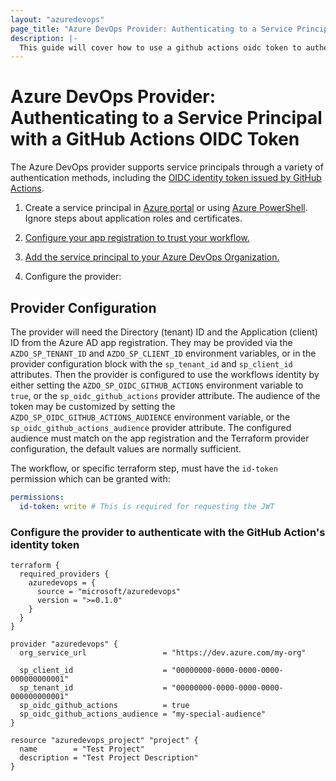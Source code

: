 ```yaml
---
layout: "azuredevops"
page_title: "Azure DevOps Provider: Authenticating to a Service Principal with a GitHub Actions OIDC Token"
description: |-
  This guide will cover how to use a github actions oidc token to authenticate to a service principal for use with Azure DevOps.
---
```


# Azure DevOps Provider: Authenticating to a Service Principal with a GitHub Actions OIDC Token

The Azure DevOps provider supports service principals through a variety of authentication methods, including the [OIDC identity token issued by GitHub Actions](https://docs.github.com/en/actions/deployment/security-hardening-your-deployments/about-security-hardening-with-openid-connect).

1. Create a service principal in [Azure portal](https://learn.microsoft.com/en-us/azure/active-directory/develop/howto-create-service-principal-portal) or
using [Azure PowerShell](https://learn.microsoft.com/en-us/azure/active-directory/develop/howto-authenticate-service-principal-powershell). Ignore steps about application roles and certificates.

2. [Configure your app registration to trust your workflow.](https://learn.microsoft.com/en-us/azure/active-directory/workload-identities/workload-identity-federation-create-trust?pivots=identity-wif-apps-methods-azp#github-actions)

3. [Add the service principal to your Azure DevOps Organization.](https://learn.microsoft.com/en-us/azure/devops/integrate/get-started/authentication/service-principal-managed-identity?view=azure-devops#2-add-and-manage-service-principal-in-an-azure-devops-organization)

4. Configure the provider:

## Provider Configuration

The provider will need the Directory (tenant) ID and the Application (client) ID from the Azure AD app registration. They may be provided via the `AZDO_SP_TENANT_ID` and `AZDO_SP_CLIENT_ID` environment variables, or in the provider configuration block with the `sp_tenant_id` and `sp_client_id` attributes. Then the provider is configured to use the workflows identity by either setting the `AZDO_SP_OIDC_GITHUB_ACTIONS` environment variable to `true`, or the `sp_oidc_github_actions` provider attribute. The audience of the token may be customized by setting the `AZDO_SP_OIDC_GITHUB_ACTIONS_AUDIENCE` environment variable, or the `sp_oidc_github_actions_audience` provider attribute. The configured audience must match on the app registration and the Terraform provider configuration, the default values are normally sufficient.

The workflow, or specific terraform step, must have the `id-token` permission which can be granted with:
```yml
permissions:
  id-token: write # This is required for requesting the JWT
```

### Configure the provider to authenticate with the GitHub Action's identity token

```hcl
terraform {
  required_providers {
    azuredevops = {
      source = "microsoft/azuredevops"
      version = ">=0.1.0"
    }
  }
}

provider "azuredevops" {
  org_service_url                 = "https://dev.azure.com/my-org"

  sp_client_id                    = "00000000-0000-0000-0000-000000000001"
  sp_tenant_id                    = "00000000-0000-0000-0000-000000000001"
  sp_oidc_github_actions          = true
  sp_oidc_github_actions_audience = "my-special-audience"
}

resource "azuredevops_project" "project" {
  name        = "Test Project"
  description = "Test Project Description"
}
```
